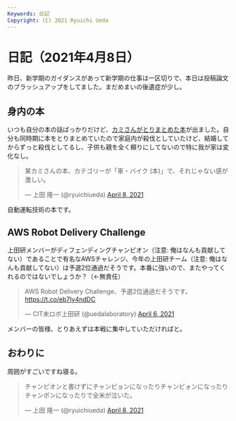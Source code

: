 ```yaml
---
Keywords: 日記
Copyright: (C) 2021 Ryuichi Ueda
---
```


# 日記（2021年4月8日）

昨日、新学期のガイダンスがあって新学期の仕事は一区切りで、本日は投稿論文のブラッシュアップをしてました。まだめまいの後遺症が少し。

## 身内の本

いつも自分の本の話ばっかりだけど、[カミさんがとりまとめた本](https://amzn.to/3t1VWSh)が出ました。自分も同時期に本をとりまとめていたので家庭内が殺伐としていたけど、結婚してからずっと殺伐としてるし、子供も親を全く頼りにしてないので特に我が家は変化なし。

<blockquote class="twitter-tweet" data-partner="tweetdeck"><p lang="ja" dir="ltr">某カミさんの本、カテゴリーが「車・バイク (本)」で、それじゃない感が激しい。</p>&mdash; 上田 隆一 (@ryuichiueda) <a href="https://twitter.com/ryuichiueda/status/1380146584776663047?ref_src=twsrc%5Etfw">April 8, 2021</a></blockquote>
<script async src="https://platform.twitter.com/widgets.js" charset="utf-8"></script>


自動運転技術の本です。


## AWS Robot Delivery Challenge

上田研メンバーがディフェンディングチャンピオン（注意: 俺はなんも貢献してない）であることで有名なAWSチャレンジ、今年の上田研チーム（注意: 俺はなんも貢献してない）は予選2位通過だそうです。本番に強いので、またやってくれるのではないでしょうか？（←無責任）

<blockquote class="twitter-tweet" data-partner="tweetdeck"><p lang="ja" dir="ltr">AWS Robot Delivery Challenge、予選2位通過だそうです。<a href="https://t.co/eb7Iy4ndDC">https://t.co/eb7Iy4ndDC</a></p>&mdash; CIT未ロボ上田研 (@uedalaboratory) <a href="https://twitter.com/uedalaboratory/status/1379335114174291968?ref_src=twsrc%5Etfw">April 6, 2021</a></blockquote>
<script async src="https://platform.twitter.com/widgets.js" charset="utf-8"></script>

メンバーの皆様、とりあえずは本戦に集中していただければと。


## おわりに

周囲がすごいですね寝る。

<blockquote class="twitter-tweet" data-partner="tweetdeck"><p lang="ja" dir="ltr">チャンピオンと書けずにチャンピョンになったりチャンピォンになったりチャンポンになったりで全米が泣いた。</p>&mdash; 上田 隆一 (@ryuichiueda) <a href="https://twitter.com/ryuichiueda/status/1380148977002283010?ref_src=twsrc%5Etfw">April 8, 2021</a></blockquote>
<script async src="https://platform.twitter.com/widgets.js" charset="utf-8"></script>



